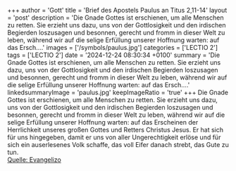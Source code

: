 +++
author = 'Gott'
title = 'Brief des Apostels Paulus an Titus 2,11-14'
layout = 'post'
description = 'Die Gnade Gottes ist erschienen, um alle Menschen zu retten. Sie erzieht uns dazu, uns von der Gottlosigkeit und den irdischen Begierden loszusagen und besonnen, gerecht und fromm in dieser Welt zu leben, während wir auf die selige Erfüllung unserer Hoffnung warten: auf das Ersch....'
images = ['/symbols/paulus.jpg']
categories = ['LECTIO 2']
tags = ['LECTIO 2']
date = '2024-12-24 08:30:34 +0100'
summary = 'Die Gnade Gottes ist erschienen, um alle Menschen zu retten. Sie erzieht uns dazu, uns von der Gottlosigkeit und den irdischen Begierden loszusagen und besonnen, gerecht und fromm in dieser Welt zu leben, während wir auf die selige Erfüllung unserer Hoffnung warten: auf das Ersch....'
linkedsummaryImage = 'paulus.jpg'
keepImageRatio = 'true'
+++
Die Gnade Gottes ist erschienen, um alle Menschen zu retten.
Sie erzieht uns dazu, uns von der Gottlosigkeit und den irdischen Begierden loszusagen und besonnen, gerecht und fromm in dieser Welt zu leben,
während wir auf die selige Erfüllung unserer Hoffnung warten: auf das Erscheinen der Herrlichkeit unseres großen Gottes und Retters Christus Jesus.<!--more-->
Er hat sich für uns hingegeben, damit er uns von aller Ungerechtigkeit erlöse und für sich ein auserlesenes Volk schaffe, das voll Eifer danach strebt, das Gute zu tun.<br> [Quelle: Evangelizo](https://evangeliumtagfuertag.org/DE/gospel)